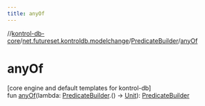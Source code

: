 ```yaml
---
title: anyOf
---
```

//[kontrol-db-core](../../../index.html)/[net.futureset.kontroldb.modelchange](../index.html)/[PredicateBuilder](index.html)/[anyOf](any-of.html)



# anyOf



[core engine and default templates for kontrol-db]\
fun [anyOf](any-of.html)(lambda: [PredicateBuilder](index.html).() -&gt; [Unit](https://kotlinlang.org/api/latest/jvm/stdlib/kotlin/-unit/index.html)): [PredicateBuilder](index.html)




